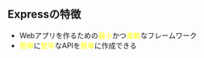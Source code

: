 ## Expressの特徴

* Webアプリを作るための<font color="yellow">最小</font>かつ<font color="yellow">柔軟</font>なフレームワーク
* <font color="yellow">簡単</font>に<font color="yellow">堅牢</font>なAPIを<font color="yellow">簡単</font>に作成できる
